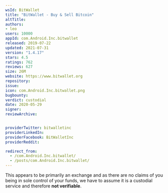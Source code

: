 ```yaml
---
wsId: BitWallet
title: "BitWallet - Buy & Sell Bitcoin"
altTitle: 
authors:
- leo
users: 10000
appId: com.Android.Inc.bitwallet
released: 2019-07-22
updated: 2021-07-31
version: "1.4.17"
stars: 4.5
ratings: 762
reviews: 627
size: 26M
website: https://www.bitwallet.org
repository: 
issue: 
icon: com.Android.Inc.bitwallet.png
bugbounty: 
verdict: custodial
date: 2020-05-29
signer: 
reviewArchive:


providerTwitter: bitwalletinc
providerLinkedIn: 
providerFacebook: BitWalletInc
providerReddit: 

redirect_from:
  - /com.Android.Inc.bitwallet/
  - /posts/com.Android.Inc.bitwallet/
---
```



This appears to be primarily an exchange and as there are no claims of you being
in sole control of your funds, we have to assume it is a custodial service and
therefore **not verifiable**.
